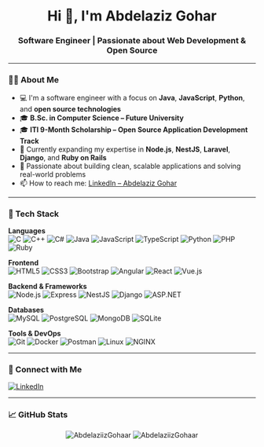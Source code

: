<h1 align="center">Hi 👋, I'm Abdelaziz Gohar</h1>
<h3 align="center">Software Engineer | Passionate about Web Development & Open Source</h3>

---

### 👨‍💻 About Me

- 💻 I'm a software engineer with a focus on **Java**, **JavaScript**, **Python**, and **open source technologies**
- 🎓 **B.Sc. in Computer Science – Future University**  
- 🎓 **ITI 9-Month Scholarship – Open Source Application Development Track**
- 🌱 Currently expanding my expertise in **Node.js**, **NestJS**, **Laravel**, **Django**, and **Ruby on Rails**
- 🚀 Passionate about building clean, scalable applications and solving real-world problems
- 📫 How to reach me: [LinkedIn – Abdelaziz Gohar](https://www.linkedin.com/in/abdelazizmgohar/)

---

### 🔧 Tech Stack

**Languages**  
![C](https://img.shields.io/badge/C-00599C?style=flat&logo=c&logoColor=white)
![C++](https://img.shields.io/badge/C++-00599C?style=flat&logo=c%2B%2B&logoColor=white)
![C#](https://img.shields.io/badge/C%23-239120?style=flat&logo=c-sharp&logoColor=white)
![Java](https://img.shields.io/badge/Java-007396?style=flat&logo=java&logoColor=white)
![JavaScript](https://img.shields.io/badge/JavaScript-F7DF1E?style=flat&logo=javascript&logoColor=black)
![TypeScript](https://img.shields.io/badge/TypeScript-3178C6?style=flat&logo=typescript&logoColor=white)
![Python](https://img.shields.io/badge/Python-3776AB?style=flat&logo=python&logoColor=white)
![PHP](https://img.shields.io/badge/PHP-777BB4?style=flat&logo=php&logoColor=white)
![Ruby](https://img.shields.io/badge/Ruby-CC342D?style=flat&logo=ruby&logoColor=white)

**Frontend**  
![HTML5](https://img.shields.io/badge/HTML5-E34F26?style=flat&logo=html5&logoColor=white)
![CSS3](https://img.shields.io/badge/CSS3-1572B6?style=flat&logo=css3&logoColor=white)
![Bootstrap](https://img.shields.io/badge/Bootstrap-7952B3?style=flat&logo=bootstrap&logoColor=white)
![Angular](https://img.shields.io/badge/Angular-DD0031?style=flat&logo=angular&logoColor=white)
![React](https://img.shields.io/badge/React-20232A?style=flat&logo=react&logoColor=61DAFB)
![Vue.js](https://img.shields.io/badge/Vue.js-35495E?style=flat&logo=vue.js&logoColor=4FC08D)

**Backend & Frameworks**  
![Node.js](https://img.shields.io/badge/Node.js-339933?style=flat&logo=nodedotjs&logoColor=white)
![Express](https://img.shields.io/badge/Express.js-000000?style=flat&logo=express&logoColor=white)
![NestJS](https://img.shields.io/badge/NestJS-E0234E?style=flat&logo=nestjs&logoColor=white)
![Django](https://img.shields.io/badge/Django-092E20?style=flat&logo=django&logoColor=white)
![ASP.NET](https://img.shields.io/badge/ASP.NET-512BD4?style=flat&logo=dotnet&logoColor=white)

**Databases**  
![MySQL](https://img.shields.io/badge/MySQL-4479A1?style=flat&logo=mysql&logoColor=white)
![PostgreSQL](https://img.shields.io/badge/PostgreSQL-336791?style=flat&logo=postgresql&logoColor=white)
![MongoDB](https://img.shields.io/badge/MongoDB-4EA94B?style=flat&logo=mongodb&logoColor=white)
![SQLite](https://img.shields.io/badge/SQLite-003B57?style=flat&logo=sqlite&logoColor=white)

**Tools & DevOps**  
![Git](https://img.shields.io/badge/Git-F05032?style=flat&logo=git&logoColor=white)
![Docker](https://img.shields.io/badge/Docker-2496ED?style=flat&logo=docker&logoColor=white)
![Postman](https://img.shields.io/badge/Postman-FF6C37?style=flat&logo=postman&logoColor=white)
![Linux](https://img.shields.io/badge/Linux-FCC624?style=flat&logo=linux&logoColor=black)
![NGINX](https://img.shields.io/badge/Nginx-009639?style=flat&logo=nginx&logoColor=white)

---

### 🤝 Connect with Me

[![LinkedIn](https://img.shields.io/badge/LinkedIn-blue?style=flat&logo=linkedin&logoColor=white)](https://linkedin.com/in/abdelazizmgohar)

---

### 📈 GitHub Stats

<p align="center">
  <img src="https://github-readme-stats.vercel.app/api?username=AbdelaziizGohaar&show_icons=true&theme=default" alt="AbdelaziizGohaar" />
  <img src="https://github-readme-stats.vercel.app/api/top-langs/?username=AbdelaziizGohaar&layout=compact" alt="AbdelaziizGohaar" />
</p>
